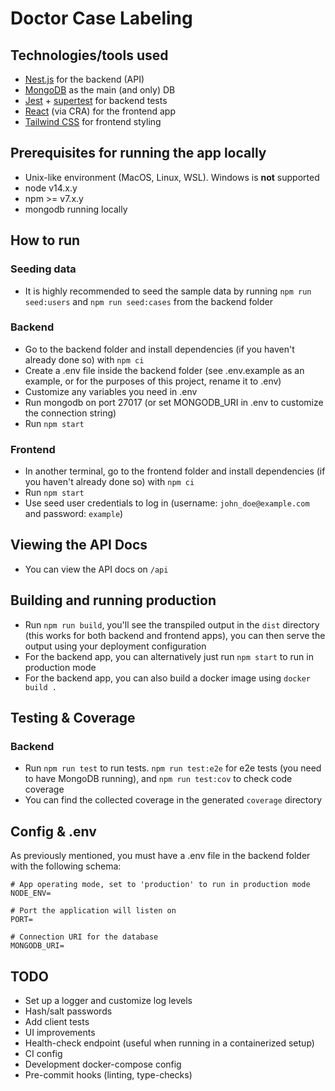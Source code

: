 # Doctor Case Labeling

## Technologies/tools used

- [Nest.js](https://nestjs.com) for the backend (API)
- [MongoDB](https://mongodb.com) as the main (and only) DB
- [Jest](https://jestjs.io) + [supertest](https://www.npmjs.com/package/supertest) for backend tests
- [React](https://reactjs.org) (via CRA) for the frontend app
- [Tailwind CSS](https://tailwindcss.com) for frontend styling

## Prerequisites for running the app locally

- Unix-like environment (MacOS, Linux, WSL). Windows is **not** supported
- node v14.x.y
- npm >= v7.x.y
- mongodb running locally

## How to run

### Seeding data

- It is highly recommended to seed the sample data by running `npm run seed:users` and `npm run seed:cases` from the backend folder

### Backend

- Go to the backend folder and install dependencies (if you haven't already done so) with `npm ci`
- Create a .env file inside the backend folder (see .env.example as an example, or for the purposes of this project, rename it to .env)
- Customize any variables you need in .env
- Run mongodb on port 27017 (or set MONGODB_URI in .env to customize the connection string)
- Run `npm start`

### Frontend

- In another terminal, go to the frontend folder and install dependencies (if you haven't already done so) with `npm ci`
- Run `npm start`
- Use seed user credentials to log in (username: `john_doe@example.com` and password: `example`)

## Viewing the API Docs

- You can view the API docs on `/api`

## Building and running production

- Run `npm run build`, you'll see the transpiled output in the `dist` directory (this works for both backend and frontend apps), you can then serve the output using your deployment configuration
- For the backend app, you can alternatively just run `npm start` to run in production mode
- For the backend app, you can also build a docker image using `docker build .`

## Testing & Coverage

### Backend

- Run `npm run test` to run tests. `npm run test:e2e` for e2e tests (you need to have MongoDB running), and `npm run test:cov` to check code coverage
- You can find the collected coverage in the generated `coverage` directory

## Config & .env

As previously mentioned, you must have a .env file in the backend folder with the following schema:

```env
# App operating mode, set to 'production' to run in production mode
NODE_ENV=

# Port the application will listen on
PORT=

# Connection URI for the database
MONGODB_URI=
```

## TODO

- Set up a logger and customize log levels
- Hash/salt passwords
- Add client tests
- UI improvements
- Health-check endpoint (useful when running in a containerized setup)
- CI config
- Development docker-compose config
- Pre-commit hooks (linting, type-checks)
